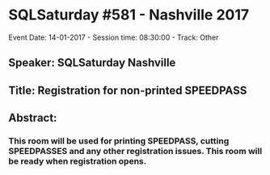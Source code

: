 # SQLSaturday #581 - Nashville 2017
Event Date: 14-01-2017 - Session time: 08:30:00 - Track: Other
## Speaker: SQLSaturday Nashville
## Title: Registration for non-printed SPEEDPASS
## Abstract:
### This room will be used for printing  SPEEDPASS, cutting SPEEDPASSES and any other registration issues. This room will be ready when registration opens.

